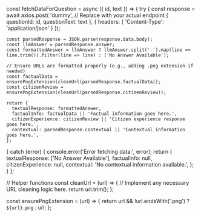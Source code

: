 const fetchDataForQuestion = async ({ id, text }) => {
  try {
    const response = await axios.post(
      'dummy', // Replace with your actual endpoint
      { questionId: id, questionText: text },
      { headers: { 'Content-Type': 'application/json' }
    });

    const parsedResponse = JSON.parse(response.data.body);
    const llmAnswer = parsedResponse.answer;
    const formattedAnswer = llmAnswer ? llmAnswer.split('-').map(line => line.trim()).filter(line => line) : ['No Answer Available'];

    // Ensure URLs are formatted properly (e.g., adding .png extension if needed)
    const factualData = ensurePngExtension(cleanUrl(parsedResponse.factualData));
    const citizenReview = ensurePngExtension(cleanUrl(parsedResponse.citizenReview));

    return {
      textualResponse: formattedAnswer,
      factualInfo: factualData || 'Factual information goes here.',
      citizenExperience: citizenReview || 'Citizen experience response goes here.',
      contextual: parsedResponse.contextual || 'Contextual information goes here.',
    };
  } catch (error) {
    console.error('Error fetching data:', error);
    return {
      textualResponse: ['No Answer Available'],
      factualInfo: null,
      citizenExperience: null,
      contextual: 'No contextual information available.',
    };
  }
};

// Helper functions
const cleanUrl = (url) => {
  // Implement any necessary URL cleaning logic here.
  return url.trim();
};

const ensurePngExtension = (url) => {
  return url && !url.endsWith('.png') ? `${url}.png` : url;
};
